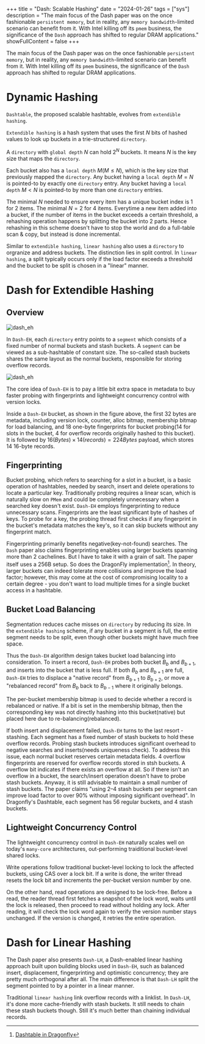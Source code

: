 +++
title = "Dash: Scalable Hashing"
date = "2024-01-26"
tags = ["sys"]
description = "The main focus of the Dash paper was on the once fashionable `persistent memory`, but in reality, any `memory bandwidth`-limited scenario can benefit from it. With Intel killing off its `pmem` business, the significance of the `Dash` approach has shifted to regular DRAM applications."
showFullContent = false
+++

The main focus of the Dash paper was on the once fashionable `persistent memory`, but in reality, any `memory bandwidth`-limited scenario can benefit from it. With Intel killing off its `pmem` business, the significance of the `Dash` approach has shifted to regular DRAM applications.

# Dynamic Hashing
`Dashtable`, the proposed scalable hashtable, evolves from `extendible hashing`. 

`Extendible hashing` is a hash system that uses the first $N$ bits of hashed values to look up buckets in a trie-structured `directory`.

A `directory` with `global depth` $N$ can hold $2^N$ buckets. It means $N$ is the key size that maps the `directory`.

Each bucket also has a `local depth` $M(M \le N)$, which is the key size that previously mapped the `directory`. Any bucket having a `local depth` $M = N$ is pointed-to by exactly one `directory` entry. Any bucket having a `local depth` $M \lt N$ is pointed-to by more than one `directory` entries. 

The minimal $N$ needed to ensure every item has a unique bucket index is 1 for 2 items. The minimal $N = 2$  for 4 items. Everytime a new  item added into a bucket, if the number of items in the bucket exceeds a certain threshold, a rehashing operation happens by splitting the bucket into 2 parts. Hence rehashing in this scheme doesn't have to stop the world and do a full-table scan & copy, but instead is done incremental.

Similar to `extendible hashing`, `linear hashing` also uses a `directory` to orgranize and address buckets. The distinction lies in split control. In `linear hashing`, a split typically occurs only if the load factor exceeds a threshold and the bucket to be split is chosen in a "linear" manner.  

# Dash for Extendible Hashing
## Overview
![dash_eh](https://cmbbq.github.io/img/dash_eh.png)

In `Dash-EH`, each `directory` entry points to a `segment` which consists of a fixed number of normal buckets and stash buckets. A `segment` can be viewed as a sub-hashtable of constant size. The so-called stash buckets shares the same layout as the normal buckets, responsible for storing overflow records. 

![dash_eh](https://cmbbq.github.io/img/dash_eh_bucket.png)

The core idea of `Dash-EH` is to pay a little bit extra space in metadata to buy faster probing with fingerprints and lightweight concurrency control with version locks.

Inside a `Dash-EH` bucket, as shown in the figure above, the first 32 bytes are metadata, including version lock, counter, alloc bitmap, membership bitmap for load balancing, and 18 one-byte fingerprints for bucket probing(14 for slots in the bucket, 4 for overflow records originally hashed to this bucket). It is followed by $16(Bytes) \times 14 (records) = 224 Bytes$ payload, which stores 14 16-byte records. 

## Fingerprinting
Bucket probing, which refers to searching for a slot in a bucket, is a basic operation of hashtables, needed by search, insert and delete operations to locate a particular key. Traditionally probing requires a linear scan, which is naturally slow on `PMem` and could be completely unnecessary when a searched key doesn't exist. `Dash-EH` employs fingerprinting to reduce unnecessary scans. Fingerprints are the least significant byte of hashes of keys. To probe for a key, the probing thread first checks if any fingerprint in the bucket's metadata matches the key's, so it can skip buckets without any fingerprint match.

Fingerprinting primarily benefits negative(key-not-found) searches. The `Dash` paper also claims fingerprinting enables using larger buckets spanning more than 2 cachelines. But I have to take it with a grain of salt. The paper itself uses a 256B setup. So does the DragonFly implementation[^1]. In theory, larger buckets can indeed tolerate more collisions and improve the load factor; however, this may come at the cost of compromising locality to a certain degree - you don't want to load multiple times for a single bucket access in a hashtable.

## Bucket Load Balancing
Segmentation reduces cache misses on `directory` by reducing its size. In the `extendible hashing` scheme, if any bucket in a segment is full, the entire segment needs to be split, even though other buckets might have much free space. 

Thus the `Dash-EH` algorithm design takes bucket load balancing into consideration. To insert a record, `Dash-EH` probes both bucket $B_b$ and $B_{b+1}$, and inserts into the bucket that is less full. If both $B_b$ and $B_{b+1}$ are full, `Dash-EH` tries to displace a "native record" from $B_{b+1}$ to $B_{b+2}$, or move a "rebalanced record" from $B_b$ back to $B_{b-1}$ where it originally belongs.  

The per-bucket membership bitmap is used to decide whether a record is rebalanced or native. If a bit is set in the membership bitmap, then the corresponding key was not directly hashing into this bucket(native) but placed here due to re-balancing(rebalanced).

If both insert and displacement failed, `Dash-EH` turns to the last resort - stashing. Each segment has a fixed number of stash buckets to hold these overflow records. Probing stash buckets introduces significant overhead to negative searches and inserts(needs uniqueness check). To address this issue, each normal bucket reserves certain metadata fields. 4 overflow fingerprints are reserved for overflow records stored in stsh buckets. A overflow bit indicates if there exists an overflow at all. So if there isn't an overflow in a bucket, the search/insert operation doesn't have to probe stash buckets. Anyway, it is still advisable to maintain a small number of stash buckets. The paper claims "using 2–4 stash buckets per segment can improve load factor to over 90% without imposing significant overhead". In Dragonfly's Dashtable, each segment has 56 regular buckets, and 4 stash buckets.

## Lightweight Concurrency Control
The lightweight concurrency control in `Dash-EH` naturally scales well on today's `many-core` architectures, out-performing traiditional bucket-level shared locks. 

Write operations follow traditional bucket-level locking to lock the affected buckets, using CAS over a lock bit. If a write is done, the writer thread resets the lock bit and increments the per-bucket version number by one.

On the other hand, read operations are designed to be lock-free. Before a read, the reader thread first fetches a snapshot of the lock word, waits until the lock is released, then proceed to read without holding any lock. After reading, it will check the lock word again to verify the version number stays unchanged. If the version is changed, it retries the entire operation.

# Dash for Linear Hashing
The Dash paper also presents `Dash-LH`, a Dash-enabled linear hashing approach built upon building blocks used in `Dash-EH`, such as balanced insert, displacement, fingerprinting and optimistic concurrency; they are pretty much orthogonal after all. The main difference is that `Dash-LH` split the segment pointed to by a pointer in a linear manner. 

Traditional `linear hashing` link overflow records with a linklist. In `Dash-LH`, it's done more cache-friendly with stash buckets. It still needs to chain these stash buckets though. Still it's much better than chaining individual records. 



[^1]: [Dashtable in Dragonfly](https://github.com/dragonflydb/dragonfly/blob/main/docs/dashtable.md)





